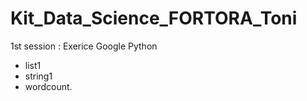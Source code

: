 # Kit_Data_Science_FORTORA_Toni

1st session : Exerice Google Python
* list1
* string1
* wordcount.
